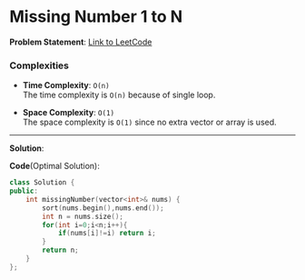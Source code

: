 # Missing Number 1 to N

**Problem Statement**:
[Link to LeetCode](https://leetcode.com/problems/missing-number/description/)

### Complexities

- **Time Complexity**: `O(n)`  
  The time complexity is `O(n)` because of single loop.

- **Space Complexity**: `O(1)`  
  The space complexity is `O(1)` since no extra vector or array is used.

---

**Solution**:

**Code**(Optimal Solution):
```cpp
class Solution {
public:
    int missingNumber(vector<int>& nums) {
        sort(nums.begin(),nums.end());
        int n = nums.size();
        for(int i=0;i<n;i++){
            if(nums[i]!=i) return i;
        }
        return n;
    }
};
```
